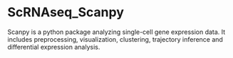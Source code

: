 # ScRNAseq_Scanpy
Scanpy is a python package analyzing single-cell gene expression data. It includes preprocessing, visualization, clustering, trajectory inference
and differential expression analysis. 
